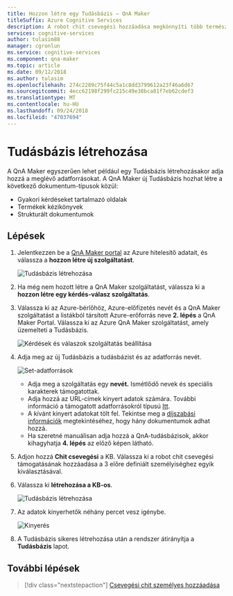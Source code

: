 ```yaml
---
title: Hozzon létre egy Tudásbázis – QnA Maker
titleSuffix: Azure Cognitive Services
description: A robot chit csevegési hozzáadása megkönnyíti több természetes nyelvi és vonzóbbá tehetik. A QnA Maker egyszerűen adja hozzá a felső chit csevegési, előre megadott készlete a KB-os teszi lehetővé. Ez a robot chit csevegési a kiindulási pont lehet, és időt takaríthat meg a teljesen új rögzíti őket költsége.
services: cognitive-services
author: tulasim88
manager: cgronlun
ms.service: cognitive-services
ms.component: qna-maker
ms.topic: article
ms.date: 09/12/2018
ms.author: tulasim
ms.openlocfilehash: 274c2289c75f44c5a1c8dd3799612a23f46a6d67
ms.sourcegitcommit: 4ecc62198f299fc215c49e38bca81f7eb62cdef3
ms.translationtype: MT
ms.contentlocale: hu-HU
ms.lasthandoff: 09/24/2018
ms.locfileid: "47037694"
---
```

# <a name="create-a-knowledge-base"></a>Tudásbázis létrehozása

A QnA Maker egyszerűen lehet például egy Tudásbázis létrehozásakor adja hozzá a meglévő adatforrásokat. A QnA Maker új Tudásbázis hozhat létre a következő dokumentum-típusok közül:

<!-- added for scanability -->
* Gyakori kérdéseket tartalmazó oldalak
* Termékek kézikönyvek
* Strukturált dokumentumok

## <a name="steps"></a>Lépések

1. Jelentkezzen be a [QnA Maker portal](https://qnamaker.ai) az Azure hitelesítő adatait, és válassza a **hozzon létre új szolgáltatást**.

    ![Tudásbázis létrehozása ](../media/qnamaker-how-to-create-kb/create-new-service.png)

2. Ha még nem hozott létre a QnA Maker szolgáltatást, válassza ki a **hozzon létre egy kérdés-válasz szolgáltatás**. 

3. Válassza ki az Azure-bérlőhöz, Azure-előfizetés nevét és a QnA Maker szolgáltatást a listákból társított Azure-erőforrás neve **2. lépés** a QnA Maker Portal. Válassza ki az Azure QnA Maker szolgáltatást, amely üzemelteti a Tudásbázis.

    ![Kérdések és válaszok szolgáltatás beállítása](../media/qnamaker-how-to-create-kb/setup-qna-resource.png)

4. Adja meg az új Tudásbázis a tudásbázist és az adatforrás nevét.

    ![Set-adatforrások](../media/qnamaker-how-to-create-kb/set-data-sources.png)

    - Adja meg a szolgáltatás egy **nevét.** Ismétlődő nevek és speciális karakterek támogatottak.
    - Adja hozzá az URL-címek kinyert adatok számára. További információ a támogatott adatforrásokról típusú [Itt](../Concepts/data-sources-supported.md).
    - A kívánt kinyert adatokat tölt fel. Tekintse meg a [díjszabási információk](https://aka.ms/qnamaker-pricing) megtekintéséhez, hogy hány dokumentumok adhat hozzá.
    - Ha szeretné manuálisan adja hozzá a QnA-tudásbázisok, akkor kihagyhatja **4. lépés** az előző képen látható.

5. Adjon hozzá **Chit csevegési** a KB. Válassza ki a robot chit csevegési támogatásának hozzáadása a 3 előre definiált személyiséghez egyik kiválasztásával. 

    <!-- TBD: add back in when chit chat how-to is merged
    ![Add chit-chat to KB ](../media/qnamaker-how-to-chitchat/create-kb-chit-chat.png)
    -->

6. Válassza ki **létrehozása a KB-os**.

    ![Tudásbázis létrehozása](../media/qnamaker-how-to-create-kb/create-kb.png)

7. Az adatok kinyerhetők néhány percet vesz igénybe.

    ![Kinyerés](../media/qnamaker-how-to-create-kb/hang-tight-extraction.png)

8. A Tudásbázis sikeres létrehozása után a rendszer átirányítja a **Tudásbázis** lapot.

## <a name="next-steps"></a>További lépések

> [!div class="nextstepaction"]
> [Csevegési chit személyes hozzáadása](./chit-chat-knowledge-base.md)

